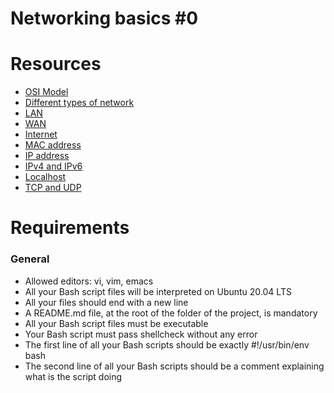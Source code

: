 # Networking basics #0

# Resources

- [OSI Model](https://en.wikipedia.org/wiki/OSI_model)
- [Different types of network](https://www.lifewire.com/lans-wans-and-other-area-networks-817376)
- [LAN](https://en.wikipedia.org/wiki/Local_area_network)
- [WAN](https://en.wikipedia.org/wiki/Wide_area_network)
- [Internet](https://en.wikipedia.org/wiki/Internet)
- [MAC address](https://whatismyipaddress.com/mac-address)
- [IP address](https://www.bleepingcomputer.com/tutorials/ip-addresses-explained/)
- [IPv4 and IPv6](https://www.webopedia.com/insights/ipv6-ipv4-difference/)
- [Localhost](https://en.wikipedia.org/wiki/Localhost)
- [TCP and UDP](https://www.howtogeek.com/190014/htg-explains-what-is-the-difference-between-tcp-and-udp/)

# Requirements

### General

- Allowed editors: vi, vim, emacs
- All your Bash script files will be interpreted on Ubuntu 20.04 LTS
- All your files should end with a new line
- A README.md file, at the root of the folder of the project, is mandatory
- All your Bash script files must be executable
- Your Bash script must pass shellcheck without any error
- The first line of all your Bash scripts should be exactly #!/usr/bin/env bash
- The second line of all your Bash scripts should be a comment explaining what is the script doing


